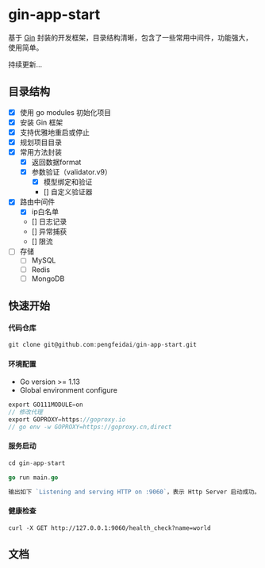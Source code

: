 # gin-app-start
基于 [Gin](https://github.com/gin-gonic/gin) 封装的开发框架，目录结构清晰，包含了一些常用中间件，功能强大，使用简单。

持续更新... 


## 目录结构

- [x] 使用 go modules 初始化项目
- [x] 安装 Gin 框架
- [x] 支持优雅地重启或停止
- [x] 规划项目目录
- [x] 常用方法封装
  - [x] 返回数据format
  - [x] 参数验证（validator.v9）
    - [x] 模型绑定和验证
    - [] 自定义验证器
- [x] 路由中间件
    - [x] ip白名单
    - [] 日志记录
    - [] 异常捕获
    - [] 限流
- [ ] 存储
    - [ ] MySQL
    - [ ] Redis
    - [ ] MongoDB

## 快速开始

#### 代码仓库

```go
git clone git@github.com:pengfeidai/gin-app-start.git
```

#### 环境配置

- Go version >= 1.13
- Global environment configure

```go
export GO111MODULE=on
// 修改代理
export GOPROXY=https://goproxy.io
// go env -w GOPROXY=https://goproxy.cn,direct 
```

#### 服务启动

```go
cd gin-app-start

go run main.go

输出如下 `Listening and serving HTTP on :9060`，表示 Http Server 启动成功。
```

#### 健康检查

```
curl -X GET http://127.0.0.1:9060/health_check?name=world
```

## 文档


